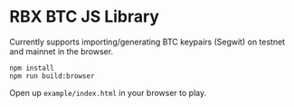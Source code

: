 # RBX BTC JS Library

Currently supports importing/generating BTC keypairs (Segwit) on testnet and mainnet in the browser.

```
npm install
npm run build:browser
```

Open up `example/index.html` in your browser to play.